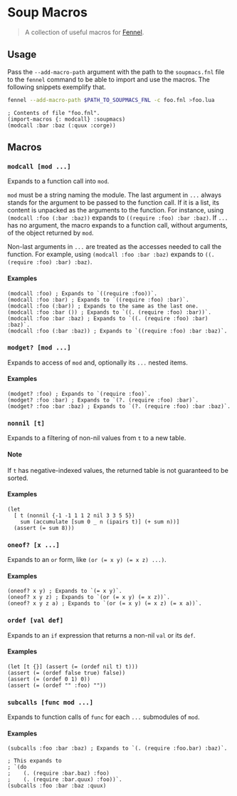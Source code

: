 # Soup Macros

> A collection of useful macros for [Fennel].

## Usage

Pass the `--add-macro-path` argument with the path to the `soupmacs.fnl` file
to the `fennel` command to be able to import and use the macros. The following
snippets exemplify that.

```bash
fennel --add-macro-path $PATH_TO_SOUPMACS_FNL -c foo.fnl >foo.lua
```

```fennel
; Contents of file "foo.fnl".
(import-macros {: modcall} :soupmacs)
(modcall :bar :baz (:quux :corge))
```

## Macros

### `modcall [mod ...]`

Expands to a function call into `mod`.

`mod` must be a string naming the module. The last argument in `...` always
stands for the argument to be passed to the function call. If it is a list,
its content is unpacked as the arguments to the function. For instance, using
`(modcall :foo (:bar :baz))` expands to `((require :foo) :bar :baz)`. If
`...` has no argument, the macro expands to a function call, without
arguments, of the object returned by `mod`.

Non-last arguments in `...` are treated as the accesses needed to call the
function. For example, using `(modcall :foo :bar :baz)` expands to
`((. (require :foo) :bar) :baz)`.

#### Examples

```fennel
(modcall :foo) ; Expands to `((require :foo))`.
(modcall :foo :bar) ; Expands to `((require :foo) :bar)`.
(modcall :foo (:bar)) ; Expands to the same as the last one.
(modcall :foo :bar ()) ; Expands to `((. (require :foo) :bar))`.
(modcall :foo :bar :baz) ; Expands to `((. (require :foo) :bar) :baz)`.
(modcall :foo (:bar :baz)) ; Expands to `((require :foo) :bar :baz)`.
```

### `modget? [mod ...]`

Expands to access of `mod` and, optionally its `...` nested items.

#### Examples

```fennel
(modget? :foo) ; Expands to `(require :foo)`.
(modget? :foo :bar) ; Expands to `(?. (require :foo) :bar)`.
(modget? :foo :bar :baz) ; Expands to `(?. (require :foo) :bar :baz)`.
```

### `nonnil [t]`

Expands to a filtering of non-nil values from `t` to a new table.

#### Note

If `t` has negative-indexed values, the returned table is not guaranteed to
be sorted.

#### Examples

```fennel
(let
  [ t (nonnil {-1 -1 1 1 2 nil 3 3 5 5})
    sum (accumulate [sum 0 _ n (ipairs t)] (+ sum n))]
  (assert (= sum 8)))
```

### `oneof? [x ...]`

Expands to an `or` form, like `(or (= x y) (= x z) ...)`.

#### Examples

```fennel
(oneof? x y) ; Expands to `(= x y)`.
(oneof? x y z) ; Expands to `(or (= x y) (= x z))`.
(oneof? x y z a) ; Expands to `(or (= x y) (= x z) (= x a))`.
```

### `ordef [val def]`

Expands to an `if` expression that returns a non-nil `val` or its `def`.

#### Examples

```fennel
(let [t {}] (assert (= (ordef nil t) t)))
(assert (= (ordef false true) false))
(assert (= (ordef 0 1) 0))
(assert (= (ordef "" :foo) ""))
```

### `subcalls [func mod ...]`

Expands to function calls of `func` for each `...` submodules of `mod`.

#### Examples

```fennel
(subcalls :foo :bar :baz) ; Expands to `(. (require :foo.bar) :baz)`.

; This expands to
; `(do
;    (. (require :bar.baz) :foo)
;    (. (require :bar.quux) :foo))`.
(subcalls :foo :bar :baz :quux)
```

[Fennel]: https://fennel-lang.org